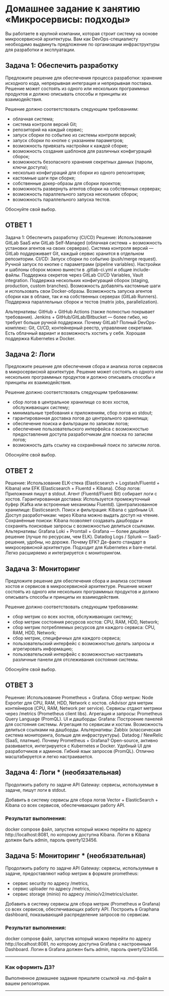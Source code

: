# Домашнее задание к занятию «Микросервисы: подходы»

Вы работаете в крупной компании, которая строит систему на основе микросервисной архитектуры.
Вам как DevOps-специалисту необходимо выдвинуть предложение по организации инфраструктуры для разработки и эксплуатации.


## Задача 1: Обеспечить разработку

Предложите решение для обеспечения процесса разработки: хранение исходного кода, непрерывная интеграция и непрерывная поставка. 
Решение может состоять из одного или нескольких программных продуктов и должно описывать способы и принципы их взаимодействия.

Решение должно соответствовать следующим требованиям:
- облачная система;
- система контроля версий Git;
- репозиторий на каждый сервис;
- запуск сборки по событию из системы контроля версий;
- запуск сборки по кнопке с указанием параметров;
- возможность привязать настройки к каждой сборке;
- возможность создания шаблонов для различных конфигураций сборок;
- возможность безопасного хранения секретных данных (пароли, ключи доступа);
- несколько конфигураций для сборки из одного репозитория;
- кастомные шаги при сборке;
- собственные докер-образы для сборки проектов;
- возможность развернуть агентов сборки на собственных серверах;
- возможность параллельного запуска нескольких сборок;
- возможность параллельного запуска тестов.

Обоснуйте свой выбор.

## ОТВЕТ 1
Задача 1: Обеспечить разработку (CI/CD)
Решение:
Использование GitLab SaaS или GitLab Self-Managed (облачная система + возможность установки агентов на своих серверах).
Система контроля версий — GitLab поддерживает Git, каждый сервис хранится в отдельном репозитории.
CI/CD:
Запуск сборки по событию (push/merge request).
Ручной запуск по кнопке с параметрами (pipeline variables).
Настройки и шаблоны сборок можно вынести в .gitlab-ci.yml и общие include-файлы.
Поддержка секретов через GitLab CI/CD Variables, Vault integration.
Поддержка нескольких конфигураций сборок (staging, production, custom branches).
Возможность добавлять кастомные шаги и использовать свои Docker-образы.
Возможность запуска агентов сборки как в облаке, так и на собственных серверах (GitLab Runners).
Поддержка параллельных сборок и тестов (matrix jobs, parallelization).

Альтернативы:
GitHub + GitHub Actions (также полностью покрывает требования).
Jenkins + GitHub/GitLab/Bitbucket — более гибко, но требует больше ручной поддержки.
Почему GitLab?
Полный DevOps-комплекс: Git, CI/CD, контейнерный реестр, управление секретами.
Есть облачный вариант и возможность хостить у себя.
Хорошая поддержка Kubernetes и Docker.

## Задача 2: Логи

Предложите решение для обеспечения сбора и анализа логов сервисов в микросервисной архитектуре.
Решение может состоять из одного или нескольких программных продуктов и должно описывать способы и принципы их взаимодействия.

Решение должно соответствовать следующим требованиям:
- сбор логов в центральное хранилище со всех хостов, обслуживающих систему;
- минимальные требования к приложениям, сбор логов из stdout;
- гарантированная доставка логов до центрального хранилища;
- обеспечение поиска и фильтрации по записям логов;
- обеспечение пользовательского интерфейса с возможностью предоставления доступа разработчикам для поиска по записям логов;
- возможность дать ссылку на сохранённый поиск по записям логов.

Обоснуйте свой выбор.

## ОТВЕТ 2

Решение:
Использование ELK-стека (Elasticsearch + Logstash/Fluentd + Kibana) или EFK (Elasticsearch + Fluentd + Kibana).
Сбор логов:
Приложения пишут в stdout.
Агент (Fluentd/Fluent Bit) собирает логи с хостов.
Гарантированная доставка:
Используется промежуточный буфер (Kafka или встроенные механизмы Fluentd).
Централизованное хранилище: Elasticsearch.
Поиск и фильтрация: Kibana с удобным UI.
Доступ разработчикам: через Kibana можно выдать доступ на чтение.
Сохранённые поиски: Kibana позволяет создавать дашборды и сохранять поисковые запросы с возможностью делиться ссылками.
Альтернативы:
Grafana Loki + Promtail + Grafana — более дешёвое решение (лучше по ресурсам, чем ELK).
Datadog Logs / Splunk — SaaS-решения, удобны, но дороже.
Почему EFK?
Де-факто стандарт в микросервисной архитектуре.
Подходит для Kubernetes и bare-metal.
Легко расширяемо и интегрируется с мониторингом.



## Задача 3: Мониторинг

Предложите решение для обеспечения сбора и анализа состояния хостов и сервисов в микросервисной архитектуре.
Решение может состоять из одного или нескольких программных продуктов и должно описывать способы и принципы их взаимодействия.

Решение должно соответствовать следующим требованиям:
- сбор метрик со всех хостов, обслуживающих систему;
- сбор метрик состояния ресурсов хостов: CPU, RAM, HDD, Network;
- сбор метрик потребляемых ресурсов для каждого сервиса: CPU, RAM, HDD, Network;
- сбор метрик, специфичных для каждого сервиса;
- пользовательский интерфейс с возможностью делать запросы и агрегировать информацию;
- пользовательский интерфейс с возможностью настраивать различные панели для отслеживания состояния системы.

Обоснуйте свой выбор.

## ОТВЕТ 3
Решение:
Использование Prometheus + Grafana.
Сбор метрик:
Node Exporter для CPU, RAM, HDD, Network с хостов.
cAdvisor для метрик контейнеров (CPU, RAM, Network per service).
Сервисы отдают метрики через /metrics (Prometheus client libs).
Агрегация и запросы: Prometheus Query Language (PromQL).
UI и дашборды: Grafana:
Построение панелей для состояния системы.
Агрегация по сервисам и хостам.
Возможность делиться ссылками на дашборды.
Альтернативы:
Zabbix (классическая система мониторинга, больше для инфраструктуры).
Datadog / NewRelic (SaaS, платные).
Почему Prometheus + Grafana?
Open-source, активно развивается, интегрируется с Kubernetes и Docker.
Удобный UI для разработчиков и админов.
Гибкий язык запросов (PromQL).
Отлично масштабируется и легко настраивается.



## Задача 4: Логи * (необязательная)

Продолжить работу по задаче API Gateway: сервисы, используемые в задаче, пишут логи в stdout. 

Добавить в систему сервисы для сбора логов Vector + ElasticSearch + Kibana со всех сервисов, обеспечивающих работу API.

### Результат выполнения: 

docker compose файл, запустив который можно перейти по адресу http://localhost:8081, по которому доступна Kibana.
Логин в Kibana должен быть admin, пароль qwerty123456.


## Задача 5: Мониторинг * (необязательная)

Продолжить работу по задаче API Gateway: сервисы, используемые в задаче, предоставляют набор метрик в формате prometheus:

- сервис security по адресу /metrics,
- сервис uploader по адресу /metrics,
- сервис storage (minio) по адресу /minio/v2/metrics/cluster.

Добавить в систему сервисы для сбора метрик (Prometheus и Grafana) со всех сервисов, обеспечивающих работу API.
Построить в Graphana dashboard, показывающий распределение запросов по сервисам.

### Результат выполнения: 

docker compose файл, запустив который можно перейти по адресу http://localhost:8081, по которому доступна Grafana с настроенным Dashboard.
Логин в Grafana должен быть admin, пароль qwerty123456.

---

### Как оформить ДЗ?

Выполненное домашнее задание пришлите ссылкой на .md-файл в вашем репозитории.

---
